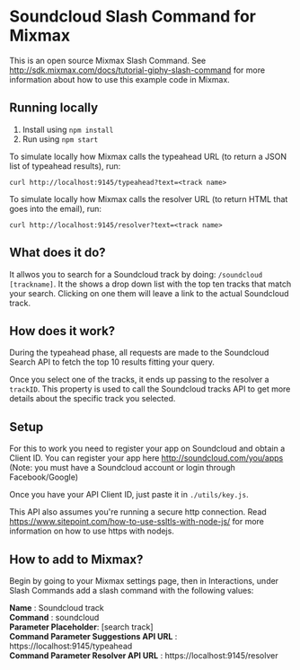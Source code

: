 # Soundcloud Slash Command for Mixmax

This is an open source Mixmax Slash Command. See <http://sdk.mixmax.com/docs/tutorial-giphy-slash-command> for more information about how to use this example code in Mixmax.

## Running locally

1. Install using `npm install`
2. Run using `npm start`

To simulate locally how Mixmax calls the typeahead URL (to return a JSON list of typeahead results), run:

```
curl http://localhost:9145/typeahead?text=<track name>
```

To simulate locally how Mixmax calls the resolver URL (to return HTML that goes into the email), run:

```
curl http://localhost:9145/resolver?text=<track name>
```

## What does it do?

It allwos you to search for a Soundcloud track by doing: ````/soundcloud [trackname]````. It the shows a drop down list with the top ten tracks that match your search. Clicking on one them will leave a link to the actual Soundcloud track.

## How does it work?

During the typeahead phase, all requests are made to the Soundcloud Search API to fetch the top 10 results fitting your query. 

Once you select one of the tracks, it ends up passing to the resolver a ```trackID```. This property is used to call the Soundcloud tracks API to get more details about the specific track you selected. 

## Setup

For this to work you need to register your app on Soundcloud and obtain a Client ID. You can register your app here <http://soundcloud.com/you/apps> (Note: you must have a Soundcloud account or login through Facebook/Google)

Once you have your API Client ID, just paste it in ```./utils/key.js```.

This API also assumes you're running a secure http connection. Read <https://www.sitepoint.com/how-to-use-ssltls-with-node-js/> for more information on how to use https with nodejs.

## How to add to Mixmax?

Begin by going to your Mixmax settings page, then in Interactions, under Slash Commands add a slash command with the following values:

__Name__ : Soundcloud track<br>
__Command__ : soundcloud<br>
__Parameter Placeholder__: [search track]<br>
__Command Parameter Suggestions API URL__ : https://localhost:9145/typeahead<br>
__Command Parameter Resolver API URL__ : https://localhost:9145/resolver<br>